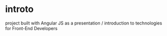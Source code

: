 introto
=======

project built with Angular JS as a presentation / introduction to technologies for Front-End Developers 

